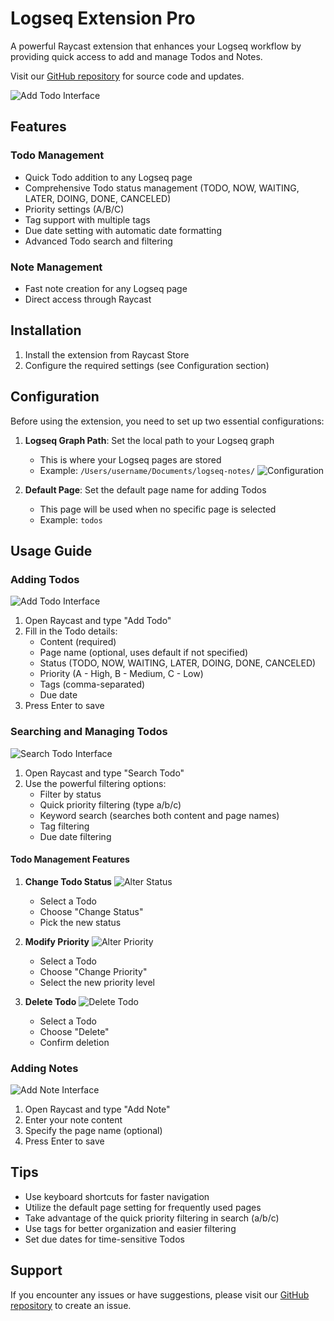 # Logseq Extension Pro

A powerful Raycast extension that enhances your Logseq workflow by providing quick access to add and manage Todos and Notes.

Visit our [GitHub repository](https://github.com/ybooks240/Logseq_extension_pro) for source code and updates.

![Add Todo Interface](metadata/add-todo.png)

## Features

### Todo Management
- Quick Todo addition to any Logseq page
- Comprehensive Todo status management (TODO, NOW, WAITING, LATER, DOING, DONE, CANCELED)
- Priority settings (A/B/C)
- Tag support with multiple tags
- Due date setting with automatic date formatting
- Advanced Todo search and filtering

### Note Management
- Fast note creation for any Logseq page
- Direct access through Raycast

## Installation

1. Install the extension from Raycast Store
2. Configure the required settings (see Configuration section)

## Configuration

Before using the extension, you need to set up two essential configurations:

1. **Logseq Graph Path**: Set the local path to your Logseq graph
   - This is where your Logseq pages are stored
   - Example: `/Users/username/Documents/logseq-notes/`
   ![Configuration](metadata/config.png)

2. **Default Page**: Set the default page name for adding Todos
   - This page will be used when no specific page is selected
   - Example: `todos`

## Usage Guide

### Adding Todos

![Add Todo Interface](metadata/add-todo-1.png)

1. Open Raycast and type "Add Todo"
2. Fill in the Todo details:
   - Content (required)
   - Page name (optional, uses default if not specified)
   - Status (TODO, NOW, WAITING, LATER, DOING, DONE, CANCELED)
   - Priority (A - High, B - Medium, C - Low)
   - Tags (comma-separated)
   - Due date
3. Press Enter to save

### Searching and Managing Todos

![Search Todo Interface](metadata/search-todo.png)

1. Open Raycast and type "Search Todo"
2. Use the powerful filtering options:
   - Filter by status
   - Quick priority filtering (type a/b/c)
   - Keyword search (searches both content and page names)
   - Tag filtering
   - Due date filtering

#### Todo Management Features

1. **Change Todo Status**
   ![Alter Status](metadata/search-todo-alter-status.png)
   - Select a Todo
   - Choose "Change Status"
   - Pick the new status

2. **Modify Priority**
   ![Alter Priority](metadata/search-todo-alter-priority.png)
   - Select a Todo
   - Choose "Change Priority"
   - Select the new priority level

3. **Delete Todo**
   ![Delete Todo](metadata/search-todo-to-delete.png)
   - Select a Todo
   - Choose "Delete"
   - Confirm deletion

### Adding Notes

![Add Note Interface](metadata/add-note.png)

1. Open Raycast and type "Add Note"
2. Enter your note content
3. Specify the page name (optional)
4. Press Enter to save

## Tips

- Use keyboard shortcuts for faster navigation
- Utilize the default page setting for frequently used pages
- Take advantage of the quick priority filtering in search (a/b/c)
- Use tags for better organization and easier filtering
- Set due dates for time-sensitive Todos

## Support

If you encounter any issues or have suggestions, please visit our [GitHub repository](https://github.com/ybooks240/Logseq_extension_pro) to create an issue.